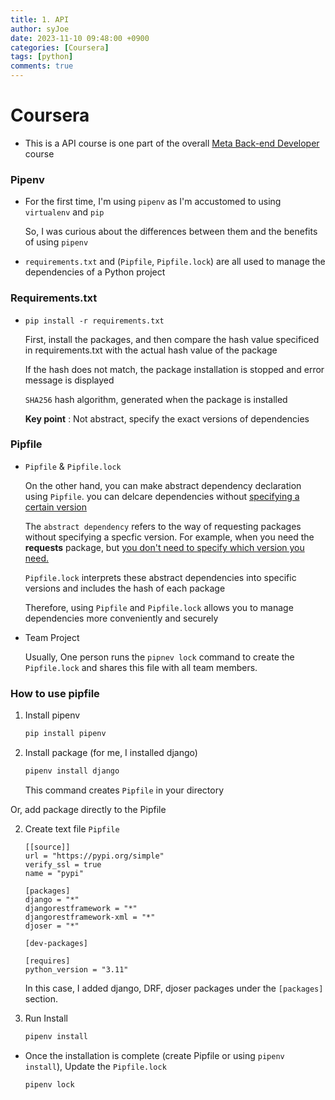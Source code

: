 ```yaml
---
title: 1. API
author: syJoe
date: 2023-11-10 09:48:00 +0900
categories: [Coursera]
tags: [python]
comments: true  
---
```


# Coursera
- This is a API course is one part of the overall [Meta Back-end Developer](https://www.coursera.org/professional-certificates/meta-back-end-developer) course

### **Pipenv**

- For the first time, I'm using `pipenv` as I'm accustomed to using `virtualenv` and `pip`

    So, I was curious about the differences between them and the benefits of using `pipenv`

- `requirements.txt` and (`Pipfile`, `Pipfile.lock`) are all used to manage the dependencies of a Python project

### **Requirements.txt**

- `pip install -r requirements.txt`

    First, install the packages, and then compare the hash value specificed in requirements.txt with the actual hash value of the package

    If the hash does not match, the package installation is stopped and error message is displayed

    `SHA256` hash algorithm, generated when the package is installed
    
    **Key point** : Not abstract, specify the exact versions of dependencies

### **Pipfile**

- `Pipfile` & `Pipfile.lock`

    On the other hand, you can make abstract dependency declaration using `Pipfile`. you can delcare dependencies without <u>specifying a certain version</u>

    The `abstract dependency` refers to the way of requesting packages without specifying a specfic version. For example, when you need the **requests** package, but <u>you don't need to specify which version you need.</u>

    `Pipfile.lock` interprets these abstract dependencies into specific versions and includes the hash of each package

    Therefore, using `Pipfile` and `Pipfile.lock` allows you to manage dependencies more conveniently and securely

- Team Project

    Usually, One person runs the `pipnev lock` command to create the `Pipfile.lock` and shares this file with all team members.

### **How to use pipfile**

1. Install pipenv
    ```bash
    pip install pipenv
    ```

2. Install package (for me, I installed django)
    ```bash
    pipenv install django
    ```
    This command creates `Pipfile` in your directory


Or, add package directly to the Pipfile

2. Create text file `Pipfile`
    ```text
    [[source]]
    url = "https://pypi.org/simple"
    verify_ssl = true
    name = "pypi"

    [packages]
    django = "*"
    djangorestframework = "*"
    djangorestframework-xml = "*"
    djoser = "*"

    [dev-packages]

    [requires]
    python_version = "3.11"
    ```
    In this case, I added django, DRF, djoser packages under the `[packages]` section.

3. Run Install 
    ```bash
    pipenv install
    ```

- Once the installation is complete (create Pipfile or using `pipenv install`), Update the `Pipfile.lock`

    ```bash
    pipenv lock
    ```
